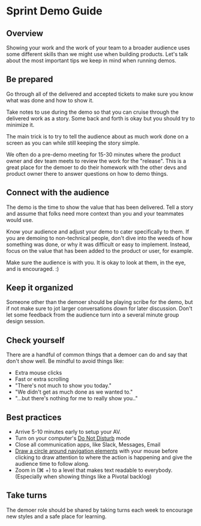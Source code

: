# Sprint Demo Guide

## Overview
Showing your work and the work of your team to a broader audience uses some different skills than we might use when building products. Let's talk about the most important tips we keep in mind when running demos. 

## Be prepared
Go through all of the delivered and accepted tickets to make sure you know what was done and how to show it. 

Take notes to use during the demo so that you can cruise through the delivered work as a story. Some back and forth is okay but you should try to minimize it. 

The main trick is to try to tell the audience about as much work done on a screen as you can while still keeping the story simple.

We often do a pre-demo meeting for 15-30 minutes where the product owner and dev team meets to review the work for the "release". This is a great place for the demoer to do their homework with the other devs and product owner there to answer questions on how to demo things.

## Connect with the audience
The demo is the time to show the value that has been delivered. Tell a story and assume that folks need more context than you and your teammates would use.

Know your audience and adjust your demo to cater specifically to them. If you are demoing to non-technical people, don't dive into the weeds of how something was done, or why it was difficult or easy to implement. Instead, focus on the value that has been added to the product or user, for example.

Make sure the audience is with you. It is okay to look at them, in the eye, and is encouraged. :) 

## Keep it organized
Someone other than the demoer should be playing scribe for the demo, but if not make sure to jot larger conversations down for later discussion. Don't let some feedback from the audience turn into a several minute group design session. 

## Check yourself
There are a handful of common things that a demoer can do and say that don't show well. Be mindful to avoid things like:

* Extra mouse clicks 
* Fast or extra scrolling 
* "There's not much to show you today."
* "We didn't get as much done as we wanted to."
* "...but there's nothing for me to really show you.."

## Best practices
* Arrive 5-10 minutes early to setup your AV.
* Turn on your computer's [Do Not Disturb](https://www.youtube.com/watch?v=KxHMpviBlaY) mode
* Close all communication apps, like Slack, Messages, Email
* [Draw a circle around navigation elements](http://cl.ly/0i3w1b1U143I) with your mouse before clicking to draw attention to where the action is happening and give the audience time to follow along.
* Zoom in (⌘ +) to a level that makes text readable to everybody. (Especially when showing things like a Pivotal backlog)

## Take turns
The demoer role should be shared by taking turns each week to encourage new styles and a safe place for learning.

